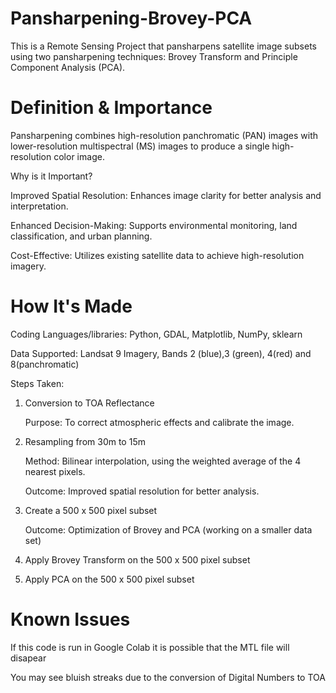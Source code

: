 # Pansharpening-Brovey-PCA
This is a Remote Sensing Project that pansharpens satellite image subsets using two pansharpening techniques: Brovey Transform and Principle Component Analysis (PCA).

# Definition & Importance
Pansharpening combines high-resolution panchromatic (PAN) images with lower-resolution multispectral (MS) images to produce a single high-resolution color image.

Why is it Important?

Improved Spatial Resolution: Enhances image clarity for better analysis and interpretation.

Enhanced Decision-Making: Supports environmental monitoring, land classification, and urban planning.

Cost-Effective: Utilizes existing satellite data to achieve high-resolution imagery.

# How It's Made
Coding Languages/libraries: Python, GDAL, Matplotlib, NumPy, sklearn

Data Supported: Landsat 9 Imagery, Bands 2 (blue),3 (green), 4(red) and 8(panchromatic)

Steps Taken:
1) Conversion to TOA Reflectance
   
    Purpose: To correct atmospheric effects and calibrate the image.
3) Resampling from 30m to 15m
   
    Method: Bilinear interpolation, using the weighted average of the 4 nearest pixels.
   
    Outcome: Improved spatial resolution for better analysis.
5) Create a 500 x 500 pixel subset
   
   Outcome: Optimization of Brovey and PCA (working on a smaller data set)
7) Apply Brovey Transform on the 500 x 500 pixel subset
8) Apply PCA on the 500 x 500 pixel subset

# Known Issues
If this code is run in Google Colab it is possible that the MTL file will disapear 

You may see bluish streaks due to the conversion of Digital Numbers to TOA


